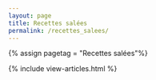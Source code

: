 ```yaml
---
layout: page
title: Recettes salées
permalink: /recettes_salees/
---
```


{% assign pagetag = "Recettes salées"%}

{% include view-articles.html %}